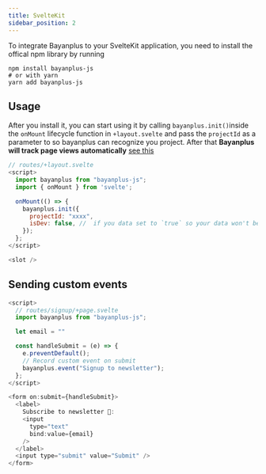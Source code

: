 ```yaml
---
title: SvelteKit
sidebar_position: 2
---
```


To integrate Bayanplus to your SvelteKit application, you need to install the offical npm library by running

```
npm install bayanplus-js
# or with yarn
yarn add bayanplus-js
```

## Usage

After you install it, you can start using it by calling `bayanplus.init()`inside the `onMount` lifecycle function in `+layout.svelte` and pass the `projectId` as a parameter to so bayanplus can recognize you project. After that **Bayanplus will track page views automatically** [see this](../getting-started/add-bayanplus-to-your-website.md#automatic-tracking)

```javascript
// routes/+layout.svelte
<script>
  import bayanplus from "bayanplus-js";
  import { onMount } from 'svelte';

  onMount(() => {
    bayanplus.init({
      projectId: "xxxx",
      isDev: false, //  if you data set to `true` so your data won't be tracked in case you are in development mode
    });
  };
</script>

<slot />

```

## Sending custom events

```javascript
<script>
  // routes/signup/+page.svelte
  import bayanplus from "bayanplus-js";

  let email = ""

  const handleSubmit = (e) => {
    e.preventDefault();
    // Record custom event on submit
    bayanplus.event("Signup to newsletter");
  };
</script>

<form on:submit={handleSubmit}>
  <label>
    Subscribe to newsletter 🎉:
    <input
      type="text"
      bind:value={email}
    />
  </label>
  <input type="submit" value="Submit" />
</form>
```
